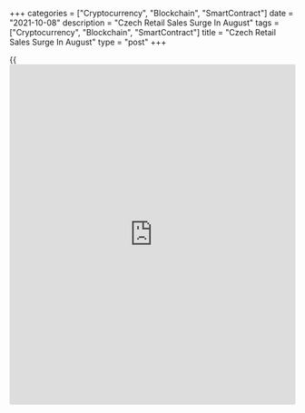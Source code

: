 +++
categories = ["Cryptocurrency", "Blockchain", "SmartContract"]
date = "2021-10-08"
description = "Czech Retail Sales Surge In August"
tags = ["Cryptocurrency", "Blockchain", "SmartContract"]
title = "Czech Retail Sales Surge In August"
type = "post"
+++

{{<iframe id="large-banner" src="https://www.bounty.group/#slide=22.0" width="100%" height="600" scrolling="no" style="border: 0px solid rgb(216, 221, 230); border-radius: 3px;">}}

The Czech retail sales accelerated in August, data from the Czech
Statistical Office showed on Friday.

Retail sales accelerated by a working-day 9.3 percent year-on-year in
August, after a 5.1 percent growth in July.

On an unadjusted basis, retail sales gained 5.1 percent annually in
August. Economists had expected a 7.4 percent growth.

On a month-on-month basis, retail sales excluding automobile trade rose
a seasonally adjusted 0.3 percent in August.

Sales of non-food rose 0.7 percent and sales of food goods gained 0.1
percent.

Meanwhile, sales of automotive fuel decreased 1.5 percent.

For comments and feedback [contact](https://www.playgroundfx.com/contact/): editorial@rtt[news](https://www.letsplayfx.com/blog/forex-news-website/).com

[Economic News][1]

 **What parts of the world are seeing the best (and worst) economic
performances lately? Click[here][2] to check out our [Econ Scorecard][2]
and find out! See up-to-the-moment [ranking](https://www.playgroundfx.com/blog/crypto-exchange-ranking/)s for the best and worst
performers in [GDP][3], [unemployment rate][4], [inflation][5] and much
more.**

   1. www.rtt[news](https://www.letsplayfx.com/blog/forex-news-website/).com/Content/EconomicNews.aspx
   2. www.rtt[news](https://www.letsplayfx.com/blog/forex-news-website/).com/economic-scorecard/world-rank/industrial-production/highest-performance.aspx
   3. www.rtt[news](https://www.letsplayfx.com/blog/forex-news-website/).com/economic-scorecard/world-rank/GDP/highest-performance.aspx
   4. www.rtt[news](https://www.letsplayfx.com/blog/forex-news-website/).com/economic-scorecard/world-rank/unemployment-rate/lowest-performance.aspx
   5. www.rtt[news](https://www.letsplayfx.com/blog/forex-news-website/).com/economic-scorecard/world-rank/CPI/highest-performance.aspx